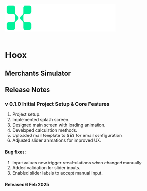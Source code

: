 <img src="logo.png"  width="360" height="90">

<br>
<br>

# Hoox

## Merchants Simulator

## Release Notes

### v 0.1.0 Initial Project Setup & Core Features

1. Project setup.
2. Implemented splash screen.
3. Designed main screen with loading animation.
4. Developed calculation methods.
5. Uploaded mail template to SES for email configuration.
6. Adjusted slider animations for improved UX.

#### Bug fixes:
1. Input values now trigger recalculations when changed manually.
2. Added validation for slider inputs.
3. Enabled slider labels to accept manual input.

#### Released 6 Feb 2025
